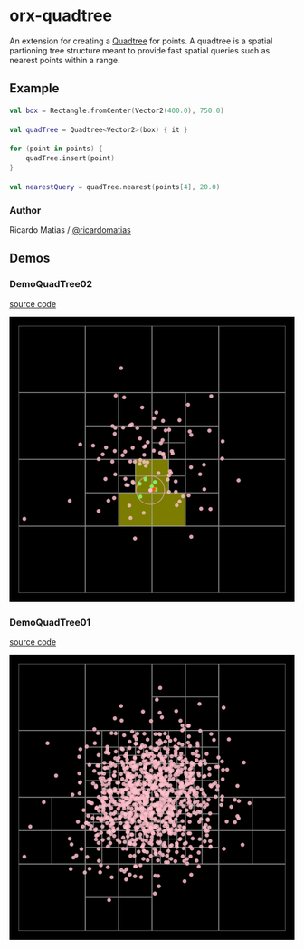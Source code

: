 # orx-quadtree

An extension for creating a [Quadtree](https://en.wikipedia.org/wiki/Quadtree) for points. A quadtree is a spatial
partioning tree structure meant to provide fast spatial queries such as nearest points within a range.

## Example

```kotlin
val box = Rectangle.fromCenter(Vector2(400.0), 750.0)

val quadTree = Quadtree<Vector2>(box) { it }

for (point in points) {
    quadTree.insert(point)
}

val nearestQuery = quadTree.nearest(points[4], 20.0)
```

### Author

Ricardo Matias / [@ricardomatias](https://github.com/ricardomatias)
<!-- __demos__ -->
## Demos
### DemoQuadTree02
[source code](src/demo/kotlin/DemoQuadTree02.kt)

![DemoQuadTree02Kt](https://raw.githubusercontent.com/openrndr/orx/media/orx-quadtree/images/DemoQuadTree02Kt.png)

### DemoQuadTree01
[source code](src/demo/kotlin/DemoQuadTree01.kt)

![DemoQuadTree01Kt](https://raw.githubusercontent.com/openrndr/orx/media/orx-quadtree/images/DemoQuadTree01Kt.png)
